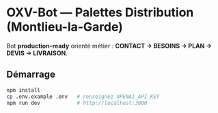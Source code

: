 # OXV-Bot — Palettes Distribution (Montlieu-la-Garde)

Bot **production-ready** orienté métier : **CONTACT → BESOINS → PLAN → DEVIS → LIVRAISON**.

## Démarrage
```bash
npm install
cp .env.example .env   # renseignez OPENAI_API_KEY
npm run dev            # http://localhost:3000
```
